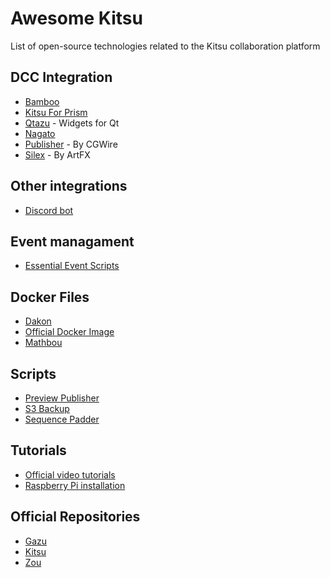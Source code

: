 # Awesome Kitsu

List of open-source technologies related to the Kitsu collaboration platform

## DCC Integration

* [Bamboo](https://github.com/nervYu/Bamboo)
* [Kitsu For Prism](https://github.com/EmberLightVFX/Kitsu-for-Prism)
* [Qtazu](https://github.com/Colorbleed/qtazu) - Widgets for Qt
* [Nagato](https://github.com/eaxum/nagato)
* [Publisher](https://github.com/cgwire/kitsu-publisher) - By CGWire
* [Silex](https://github.com/ArtFXDev/silex-front) - By ArtFX

## Other integrations

* [Discord bot](https://github.com/keshon/kitsu-to-discord-task-notification) 

## Event managament

* [Essential Event Scripts](https://github.com/keshon/kitsu-essential-events)

## Docker Files

* [Dakon](https://github.com/dakon-io/zou-docker)
* [Official Docker Image](https://github.com/cgwire/cgwire)
* [Mathbou](https://gitlab.com/mathbou/docker-cgwire)

## Scripts

* [Preview Publisher](https://github.com/EmberLightVFX/Kitsu-Publisher)
* [S3 Backup](https://github.com/keshon/kitsu-backup-s3)
* [Sequence Padder](https://github.com/EmberLightVFX/Kitsu-Sequence-Padder/blob/main/Kitsu%20Sequence%20Padder.py)

## Tutorials

* [Official video tutorials](https://www.youtube.com/playlist?list=PLp_1gB5ZBHXqnQgZ4TCrAt7smxesaDo29)
* [Raspberry Pi installation](https://www.youtube.com/watch?v=QtFzQMYZSDc)


## Official Repositories

* [Gazu](https://github.com/cgwire/gazu)
* [Kitsu](https://github.com/cgwire/kitsu)
* [Zou](https://github.com/cgwire/zou)
